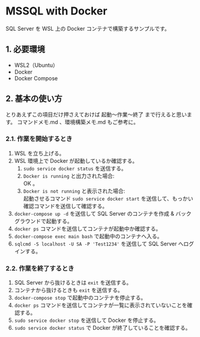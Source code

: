 <!-- omit in toc -->
# MSSQL with Docker

SQL Server を WSL 上の Docker コンテナで構築するサンプルです。

## 1. 必要環境

- WSL2（Ubuntu）
- Docker
- Docker Compose

## 2. 基本の使い方

とりあえずこの項目だけ押さえておけば 起動～作業～終了 まで行えると思います。
コマンドメモ.md 、環境構築メモ.md もご参考に。

### 2.1. 作業を開始するとき

1. WSL を立ち上げる。
2. WSL 環境上で Docker が起動しているか確認する。
    1. `sudo service docker status` を送信する。
    2. `Docker is running` と出力された場合:  
    OK 。
    3. `Docker is not running` と表示された場合:  
    起動させるコマンド `sudo service docker start` を送信して、もっかい確認コマンドを送信して確認する。
3. `docker-compose up -d` を送信して SQL Server のコンテナを作成 & バックグラウンドで起動する。
4. `docker ps` コマンドを送信してコンテナが起動中か確認する。
5. `docker-compose exec main bash` で起動中のコンテナへ入る。
6. `sqlcmd -S localhost -U SA -P 'Test1234'` を送信して SQL Server へログインする。

### 2.2. 作業を終了するとき

1. SQL Server から抜けるときは `exit` を送信する。
2. コンテナから抜けるときも `exit` を送信する。
3. `docker-compose stop` で起動中のコンテナを停止する。
4. `docker ps` コマンドを送信してコンテナが一覧に表示されていないことを確認する。
5. `sudo service docker stop` を送信して Docker を停止する。
6. `sudo service docker status` で Docker が終了していることを確認する。
